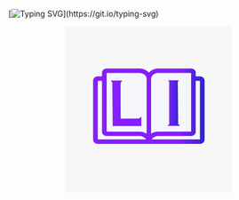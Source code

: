 [![Typing SVG](https://readme-typing-svg.herokuapp.com/?color=A020F0&size=35&center=true&vCenter=true&width=1000&lines=Lecturize+It!)](https://git.io/typing-svg)
<p align="center"><img src="assets/LecturizeIt.jpeg" alt="LecturizeIt" width="300px" height="auto" /></p>
